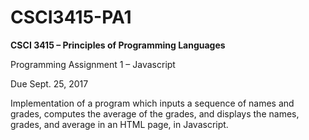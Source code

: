 # CSCI3415-PA1
**CSCI 3415 – Principles of Programming Languages**

Programming Assignment 1 – Javascript

Due Sept. 25, 2017 

>
Implementation of a program which inputs a sequence of names and grades, computes the average of the grades,
and displays the names, grades, and average in an HTML page, in Javascript.
